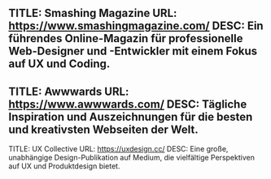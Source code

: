 TITLE: Smashing Magazine
URL: https://www.smashingmagazine.com/
DESC: Ein führendes Online-Magazin für professionelle Web-Designer und -Entwickler mit einem Fokus auf UX und Coding.
---
TITLE: Awwwards
URL: https://www.awwwards.com/
DESC: Tägliche Inspiration und Auszeichnungen für die besten und kreativsten Webseiten der Welt.
---
TITLE: UX Collective
URL: https://uxdesign.cc/
DESC: Eine große, unabhängige Design-Publikation auf Medium, die vielfältige Perspektiven auf UX und Produktdesign bietet.